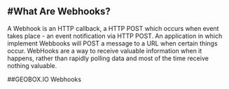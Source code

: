 #What Are Webhooks?
------------------

A Webhook is an HTTP callback, a HTTP POST which occurs when event takes place - an event notification via HTTP POST.
An application in which implement Webbooks will POST a message to a URL when certain things occur. 
WebHooks are a way to receive valuable information when it happens, rather than rapidly polling data and most of the time receive nothing valuable.

##GEOBOX.IO Webhooks




